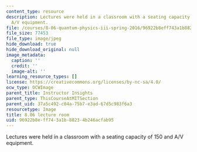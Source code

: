 ```yaml
---
content_type: resource
description: Lectures were held in a classroom with a seating capacity of 150 and
  A/V equipment.
file: /courses/8-06-quantum-physics-iii-spring-2016/96922b8eff743a1b88234b246acfab95_8.06_1.jpg
file_size: 77453
file_type: image/jpeg
hide_download: true
hide_download_original: null
image_metadata:
  caption: ''
  credit: ''
  image-alt: ''
learning_resource_types: []
license: https://creativecommons.org/licenses/by-nc-sa/4.0/
ocw_type: OCWImage
parent_title: Instructor Insights
parent_type: ThisCourseAtMITSection
parent_uid: 37a5c492-c04a-75b7-e3ad-67d5c983f6a3
resourcetype: Image
title: 8.06 lecture room
uid: 96922b8e-ff74-3a1b-8823-4b246acfab95
---
```

Lectures were held in a classroom with a seating capacity of 150 and A/V equipment.